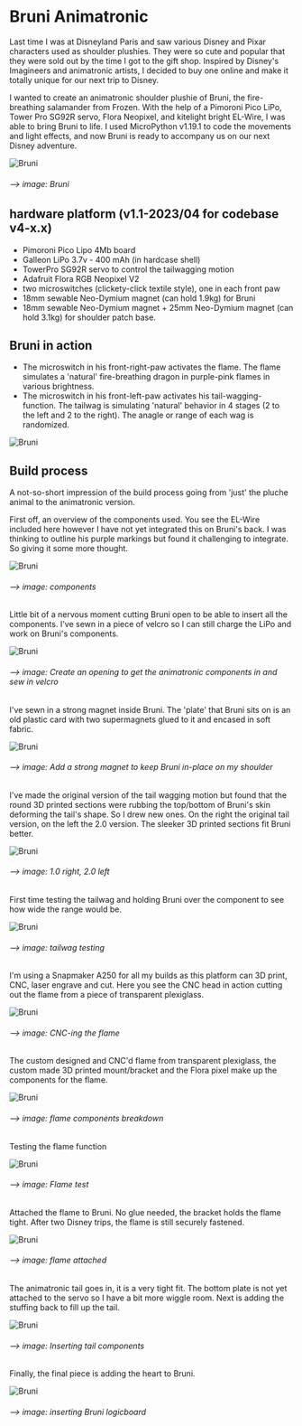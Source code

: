 # Bruni Animatronic

Last time I was at Disneyland Paris and saw various Disney and Pixar characters used as shoulder plushies. They were so cute and popular that they were sold out by the time I got to the gift shop. Inspired by Disney's Imagineers and animatronic artists, I decided to buy one online and make it totally unique for our next trip to Disney. 


I wanted to create an animatronic shoulder plushie of Bruni, the fire-breathing salamander from Frozen. With the help of a Pimoroni Pico LiPo, Tower Pro SG92R servo, Flora Neopixel, and kitelight bright EL-Wire, I was able to bring Bruni to life. I used MicroPython v1.19.1 to code the movements and light effects, and now Bruni is ready to accompany us on our next Disney adventure.

![Bruni](https://github.com/jinjirosan/Bruni_Animatronic/blob/main/images/IMG_1683.jpeg)
###### --> image: Bruni

## hardware platform (v1.1-2023/04 for codebase v4-x.x)
- Pimoroni Pico Lipo 4Mb board
- Galleon LiPo 3.7v - 400 mAh (in hardcase shell)
- TowerPro SG92R servo to control the tailwagging motion
- Adafruit Flora RGB Neopixel V2
- two microswitches (clickety-click textile style), one in each front paw
- 18mm sewable Neo-Dymium magnet (can hold 1.9kg) for Bruni
- 18mm sewable Neo-Dymium magnet + 25mm Neo-Dymium magnet (can hold 3.1kg) for shoulder patch base.

## Bruni in action
- The microswitch in his front-right-paw activates the flame. The flame simulates a 'natural' fire-breathing dragon in purple-pink flames in various brightness.
- The microswitch in his front-left-paw activates his tail-wagging-function. The tailwag is simulating 'natural' behavior in 4 stages (2 to the left and 2 to the right). The anagle or range of each wag is randomized.

![Bruni](https://github.com/jinjirosan/Bruni_Animatronic/blob/main/images/IMG_1684_MOV-demo.gif)

## Build process

A not-so-short impression of the build process going from 'just' the pluche animal to the animatronic version.


First off, an overview of the components used. You see the EL-Wire included here however I have not yet integrated this on Bruni's back. I was thinking to outline his purple markings but found it challenging to integrate. So giving it some more thought.

![Bruni](https://github.com/jinjirosan/Bruni_Animatronic/blob/main/images/IMG_1705-components.jpeg)
###### --> image: components

Little bit of a nervous moment cutting Bruni open to be able to insert all the components. I've sewn in a piece of velcro so I can still charge the LiPo and work on Bruni's components.

![Bruni](https://github.com/jinjirosan/Bruni_Animatronic/blob/main/images/IMG_1643-velcro.jpeg)
###### --> image: Create an opening to get the animatronic components in and sew in velcro

I've sewn in a strong magnet inside Bruni. The 'plate' that Bruni sits on is an old plastic card with two supermagnets glued to it and encased in soft fabric.

![Bruni](https://github.com/jinjirosan/Bruni_Animatronic/blob/main/images/IMG_1644-magnet.jpeg)
###### --> image: Add a strong magnet to keep Bruni in-place on my shoulder

I've made the original version of the tail wagging motion but found that the round 3D printed sections were rubbing the top/bottom of Bruni's skin deforming the tail's shape. So I drew new ones. On the right the original tail version, on the left the 2.0 version. The sleeker 3D printed sections fit Bruni better.

![Bruni](https://github.com/jinjirosan/Bruni_Animatronic/blob/main/images/IMG_1675-tail-versions.jpeg)
###### --> image: 1.0 right, 2.0 left

First time testing the tailwag and holding Bruni over the component to see how wide the range would be.

![Bruni](https://github.com/jinjirosan/Bruni_Animatronic/blob/main/images/IMG_1571_MOV-tailwag-test.gif)
###### --> image: tailwag testing

I'm using a Snapmaker A250 for all my builds as this platform can 3D print, CNC, laser engrave and cut. Here you see the CNC head in action cutting out the flame from a piece of transparent plexiglass.

![Bruni](https://github.com/jinjirosan/Bruni_Animatronic/blob/main/images/IMG_1604_MOV-cutting-flame.gif)
###### --> image: CNC-ing the flame

The custom designed and CNC'd flame from transparent plexiglass, the custom made 3D printed mount/bracket and the Flora pixel make up the components for the flame.

![Bruni](https://github.com/jinjirosan/Bruni_Animatronic/blob/main/images/IMG_1635-flame-components.jpeg)
###### --> image: flame components breakdown

Testing the flame function

![Bruni](https://github.com/jinjirosan/Bruni_Animatronic/blob/main/images/IMG_1634_MOV-flame-test.gif)
###### --> image: Flame test

Attached the flame to Bruni. No glue needed, the bracket holds the flame tight. After two Disney trips, the flame is still securely fastened.

![Bruni](https://github.com/jinjirosan/Bruni_Animatronic/blob/main/images/IMG_1679-flame-attached.jpeg)
###### --> image: flame attached

The animatronic tail goes in, it is a very tight fit. The bottom plate is not yet attached to the servo so I have a bit more wiggle room. Next is adding the stuffing back to fill up the tail.

![Bruni](https://github.com/jinjirosan/Bruni_Animatronic/blob/main/images/IMG_1677-inserting-tail.jpeg)
###### --> image: Inserting tail components

Finally, the final piece is adding the heart to Bruni.

![Bruni](https://github.com/jinjirosan/Bruni_Animatronic/blob/main/images/IMG_1681-inserting-heart.jpeg)
###### --> image: inserting Bruni logicboard
